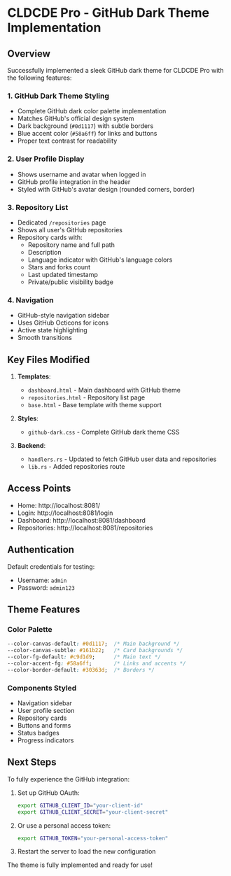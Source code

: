 # CLDCDE Pro - GitHub Dark Theme Implementation

## Overview

Successfully implemented a sleek GitHub dark theme for CLDCDE Pro with the following features:

### 1. GitHub Dark Theme Styling
- Complete GitHub dark color palette implementation
- Matches GitHub's official design system
- Dark background (`#0d1117`) with subtle borders
- Blue accent color (`#58a6ff`) for links and buttons
- Proper text contrast for readability

### 2. User Profile Display
- Shows username and avatar when logged in
- GitHub profile integration in the header
- Styled with GitHub's avatar design (rounded corners, border)

### 3. Repository List
- Dedicated `/repositories` page
- Shows all user's GitHub repositories
- Repository cards with:
  - Repository name and full path
  - Description
  - Language indicator with GitHub's language colors
  - Stars and forks count
  - Last updated timestamp
  - Private/public visibility badge

### 4. Navigation
- GitHub-style navigation sidebar
- Uses GitHub Octicons for icons
- Active state highlighting
- Smooth transitions

## Key Files Modified

1. **Templates**:
   - `dashboard.html` - Main dashboard with GitHub theme
   - `repositories.html` - Repository list page
   - `base.html` - Base template with theme support

2. **Styles**:
   - `github-dark.css` - Complete GitHub dark theme CSS

3. **Backend**:
   - `handlers.rs` - Updated to fetch GitHub user data and repositories
   - `lib.rs` - Added repositories route

## Access Points

- Home: http://localhost:8081/
- Login: http://localhost:8081/login
- Dashboard: http://localhost:8081/dashboard
- Repositories: http://localhost:8081/repositories

## Authentication

Default credentials for testing:
- Username: `admin`
- Password: `admin123`

## Theme Features

### Color Palette
```css
--color-canvas-default: #0d1117;  /* Main background */
--color-canvas-subtle: #161b22;   /* Card backgrounds */
--color-fg-default: #c9d1d9;      /* Main text */
--color-accent-fg: #58a6ff;       /* Links and accents */
--color-border-default: #30363d;  /* Borders */
```

### Components Styled
- Navigation sidebar
- User profile section
- Repository cards
- Buttons and forms
- Status badges
- Progress indicators

## Next Steps

To fully experience the GitHub integration:

1. Set up GitHub OAuth:
   ```bash
   export GITHUB_CLIENT_ID="your-client-id"
   export GITHUB_CLIENT_SECRET="your-client-secret"
   ```

2. Or use a personal access token:
   ```bash
   export GITHUB_TOKEN="your-personal-access-token"
   ```

3. Restart the server to load the new configuration

The theme is fully implemented and ready for use!